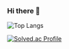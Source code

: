 ### Hi there 👋

<!--
**songu1/songu1** is a ✨ _special_ ✨ repository because its `README.md` (this file) appears on your GitHub profile.

Here are some ideas to get you started:

- 🔭 I’m currently working on ...
- 🌱 I’m currently learning ...
- 👯 I’m looking to collaborate on ...
- 🤔 I’m looking for help with ...
- 💬 Ask me about ...
- 📫 How to reach me: ...
- 😄 Pronouns: ...
- ⚡ Fun fact: ...
-->

<!-- ![Anurag's GitHub stats](https://github-readme-stats.vercel.app/api?username=songu1&show_icons=true&theme=vue) -->

![Top Langs](https://github-readme-stats.vercel.app/api/top-langs/?username=songu1&langs_count=3&layout=compact&theme=vue)

[![Solved.ac Profile](http://mazassumnida.wtf/api/v2/generate_badge?boj=syj000)](https://solved.ac/syj000/)
